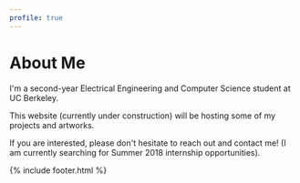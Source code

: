 ```yaml
---
profile: true
---
```

About Me
=========

I'm a second-year Electrical Engineering and Computer Science student at UC Berkeley.

This website (currently under construction) will be hosting some of my projects and artworks.

If you are interested, please don't hesitate to reach out and contact me! (I am currently searching for Summer 2018 internship opportunities).

{% include footer.html %}